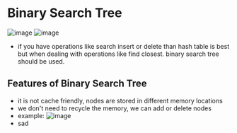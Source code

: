 # Binary Search Tree

![image](https://i.ibb.co/K0qccD6/image-2022-08-16-150004191.png)
![image](https://i.ibb.co/SvW3srC/image-2022-08-16-150435243.png)

- if you have operations like search insert or delete than hash table is best but when dealing with operations like find closest. binary search tree should be used.

## Features of Binary Search Tree

- it is not cache friendly, nodes are stored in different memory locations
- we don't need to recycle the memory, we can add or delete nodes
- example:
![image](https://i.ibb.co/Hqzmj2H/image-2022-08-17-091708056.png)
- sad

